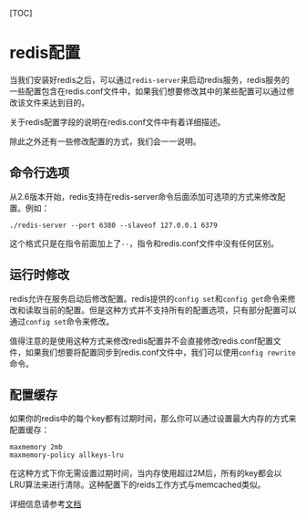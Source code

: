 [TOC]

# redis配置

当我们安装好redis之后，可以通过`redis-server`来启动redis服务，redis服务的一些配置包含在redis.conf文件中，如果我们想要修改其中的某些配置可以通过修改该文件来达到目的。

关于redis配置字段的说明在redis.conf文件中有着详细描述。

除此之外还有一些修改配置的方式，我们会一一说明。

## 命令行选项

从2.6版本开始，redis支持在redis-server命令后面添加可选项的方式来修改配置。例如：

```
./redis-server --port 6380 --slaveof 127.0.0.1 6379
```

这个格式只是在指令前面加上了`--`，指令和redis.conf文件中没有任何区别。

## 运行时修改

redis允许在服务启动后修改配置。redis提供的`config set`和`config get`命令来修改和读取当前的配置。但是这种方式并不支持所有的配置选项，只有部分配置可以通过`config set`命令来修改。

值得注意的是使用这种方式来修改redis配置并不会直接修改redis.conf配置文件，如果我们想要将配置同步到redis.conf文件中，我们可以使用`config rewrite`命令。

## 配置缓存

如果你的redis中的每个key都有过期时间，那么你可以通过设置最大内存的方式来配置缓存：

```
maxmemory 2mb
maxmemory-policy allkeys-lru
```

在这种方式下你无需设置过期时间，当内存使用超过2M后，所有的key都会以LRU算法来进行清除。这种配置下的reids工作方式与memcached类似。

详细信息请参考[文档](https://redis.io/topics/lru-cache)
